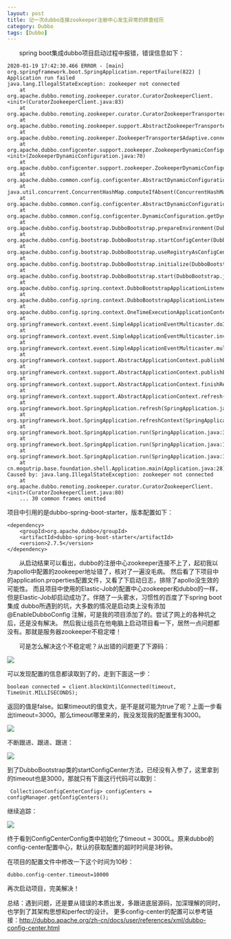 ```yaml
---
layout: post
title: 记一次dubbo连接zookeeper注册中心发生异常的排查经历
category: Dubbo
tags: [Dubbo]
---
```


&ensp;&ensp;&ensp;&ensp;spring boot集成dubbo项目启动过程中报错，错误信息如下：

```
2020-01-19 17:42:30.466 ERROR - [main] org.springframework.boot.SpringApplication.reportFailure(822) | Application run failed
java.lang.IllegalStateException: zookeeper not connected
	at org.apache.dubbo.remoting.zookeeper.curator.CuratorZookeeperClient.<init>(CuratorZookeeperClient.java:83)
	at org.apache.dubbo.remoting.zookeeper.curator.CuratorZookeeperTransporter.createZookeeperClient(CuratorZookeeperTransporter.java:26)
	at org.apache.dubbo.remoting.zookeeper.support.AbstractZookeeperTransporter.connect(AbstractZookeeperTransporter.java:68)
	at org.apache.dubbo.remoting.zookeeper.ZookeeperTransporter$Adaptive.connect(ZookeeperTransporter$Adaptive.java)
	at org.apache.dubbo.configcenter.support.zookeeper.ZookeeperDynamicConfiguration.<init>(ZookeeperDynamicConfiguration.java:70)
	at org.apache.dubbo.configcenter.support.zookeeper.ZookeeperDynamicConfigurationFactory.createDynamicConfiguration(ZookeeperDynamicConfigurationFactory.java:37)
	at org.apache.dubbo.common.config.configcenter.AbstractDynamicConfigurationFactory.lambda$getDynamicConfiguration$0(AbstractDynamicConfigurationFactory.java:39)
	at java.util.concurrent.ConcurrentHashMap.computeIfAbsent(ConcurrentHashMap.java:1660)
	at org.apache.dubbo.common.config.configcenter.AbstractDynamicConfigurationFactory.getDynamicConfiguration(AbstractDynamicConfigurationFactory.java:39)
	at org.apache.dubbo.common.config.configcenter.DynamicConfiguration.getDynamicConfiguration(DynamicConfiguration.java:223)
	at org.apache.dubbo.config.bootstrap.DubboBootstrap.prepareEnvironment(DubboBootstrap.java:815)
	at org.apache.dubbo.config.bootstrap.DubboBootstrap.startConfigCenter(DubboBootstrap.java:560)
	at org.apache.dubbo.config.bootstrap.DubboBootstrap.useRegistryAsConfigCenterIfNecessary(DubboBootstrap.java:624)
	at org.apache.dubbo.config.bootstrap.DubboBootstrap.initialize(DubboBootstrap.java:508)
	at org.apache.dubbo.config.bootstrap.DubboBootstrap.start(DubboBootstrap.java:698)
	at org.apache.dubbo.config.spring.context.DubboBootstrapApplicationListener.onContextRefreshedEvent(DubboBootstrapApplicationListener.java:52)
	at org.apache.dubbo.config.spring.context.DubboBootstrapApplicationListener.onApplicationContextEvent(DubboBootstrapApplicationListener.java:45)
	at org.apache.dubbo.config.spring.context.OneTimeExecutionApplicationContextEventListener.onApplicationEvent(OneTimeExecutionApplicationContextEventListener.java:40)
	at org.springframework.context.event.SimpleApplicationEventMulticaster.doInvokeListener(SimpleApplicationEventMulticaster.java:172)
	at org.springframework.context.event.SimpleApplicationEventMulticaster.invokeListener(SimpleApplicationEventMulticaster.java:165)
	at org.springframework.context.event.SimpleApplicationEventMulticaster.multicastEvent(SimpleApplicationEventMulticaster.java:139)
	at org.springframework.context.support.AbstractApplicationContext.publishEvent(AbstractApplicationContext.java:402)
	at org.springframework.context.support.AbstractApplicationContext.publishEvent(AbstractApplicationContext.java:359)
	at org.springframework.context.support.AbstractApplicationContext.finishRefresh(AbstractApplicationContext.java:896)
	at org.springframework.context.support.AbstractApplicationContext.refresh(AbstractApplicationContext.java:552)
	at org.springframework.boot.SpringApplication.refresh(SpringApplication.java:743)
	at org.springframework.boot.SpringApplication.refreshContext(SpringApplication.java:390)
	at org.springframework.boot.SpringApplication.run(SpringApplication.java:312)
	at org.springframework.boot.SpringApplication.run(SpringApplication.java:1214)
	at org.springframework.boot.SpringApplication.run(SpringApplication.java:1203)
	at cn.mogutrip.base.foundation.shell.Application.main(Application.java:28)
Caused by: java.lang.IllegalStateException: zookeeper not connected
	at org.apache.dubbo.remoting.zookeeper.curator.CuratorZookeeperClient.<init>(CuratorZookeeperClient.java:80)
	... 30 common frames omitted
```

项目中引用的是dubbo-spring-boot-starter，版本配置如下：

```
<dependency>
    <groupId>org.apache.dubbo</groupId>
    <artifactId>dubbo-spring-boot-starter</artifactId>
    <version>2.7.5</version>
</dependency>
```

&ensp;&ensp;&ensp;&ensp;从启动结果可以看出，dubbo的注册中心zookeeper连接不上了，起初我以为apollo中配置的zookeeper地址错了，核对了一遍没毛病。
然后看了下项目中的application.properties配置文件，又看了下启动日志，排除了apollo没生效的可能性。
而且项目中使用的Elastic-Job的配置中心zookeeper和dubbo的一样，但是Elastic-Job却启动成功了。伴随了一头雾水，习惯性的百度了下spring boot集成
dubbo所遇到的坑，大多数的情况是启动类上没有添加 @EnableDubboConfig 注解，可是我的项目添加了的。尝试了网上的各种坑之后，还是没有解决。
然后我让组员在他电脑上启动项目看一下，居然一点问题都没有。那就是服务器zookeeper不稳定喽！

&ensp;&ensp;&ensp;&ensp;可是怎么解决这个不稳定呢？从出错的问题更了下源码：

![](https://yaofengdoit.github.io/assets/images/2020/dubbo/1-1.png)

可以发现配置的信息都读取到了的，走到下面这一步：
```
boolean connected = client.blockUntilConnected(timeout, TimeUnit.MILLISECONDS);
```
返回的值是false。如果timeout的值变大，是不是就可能为true了呢？上面一步看出timeout=3000。那么timeout哪里来的，我没发现我的配置里有3000。

![](https://yaofengdoit.github.io/assets/images/2020/dubbo/1-2.png)

不断跟进、跟进、跟进：

![](https://yaofengdoit.github.io/assets/images/2020/dubbo/1-3.png)

到了DubboBootstrap类的startConfigCenter方法，已经没有入参了，这里拿到的timeout也是3000，那就只有下面这行代码可以取到：

```
 Collection<ConfigCenterConfig> configCenters = configManager.getConfigCenters();
```

继续追踪：

![](https://yaofengdoit.github.io/assets/images/2020/dubbo/1-4.png)

终于看到ConfigCenterConfig类中初始化了timeout = 3000L。原来dubbo的config-center配置中心，默认的获取配置的超时时间是3秒钟。

在项目的配置文件中修改一下这个时间为10秒：
```
dubbo.config-center.timeout=10000
```
再次启动项目，完美解决！

总结：遇到问题，还是要从错误的本质出发，多跟进底层源码，加深理解的同时，也学到了其架构思想和perfect的设计。
更多config-center的配置可以参考链接：http://dubbo.apache.org/zh-cn/docs/user/references/xml/dubbo-config-center.html
















